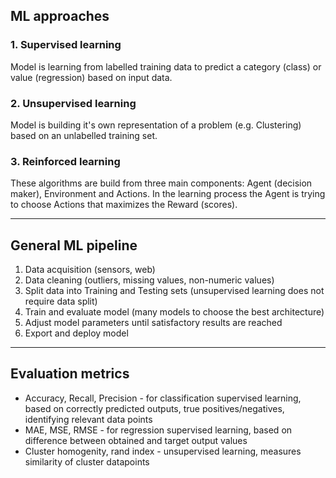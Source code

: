 ## ML approaches

### 1. Supervised learning
Model is learning from labelled training data to predict a category (class) or value (regression) based on input data.

### 2. Unsupervised learning
Model is building it's own representation of a problem (e.g. Clustering) based on an unlabelled training set.

### 3. Reinforced learning
These algorithms are build from three main components: Agent (decision maker), Environment and Actions. In the learning process the Agent is trying to choose Actions that maximizes the Reward (scores).

---

## General ML pipeline
1. Data acquisition (sensors, web)
2. Data cleaning (outliers, missing values, non-numeric values)
3. Split data into Training and Testing sets (unsupervised learning does not require data split)
4. Train and evaluate model (many models to choose the best architecture)
5. Adjust model parameters until satisfactory results are reached
6. Export and deploy model

---

## Evaluation metrics
 - Accuracy, Recall, Precision - for classification supervised learning, based on correctly predicted outputs, true positives/negatives, identifying relevant data points
 - MAE, MSE, RMSE - for regression supervised learning, based on difference between obtained and target output values
 - Cluster homogenity, rand index - unsupervised learning, measures similarity of cluster datapoints
